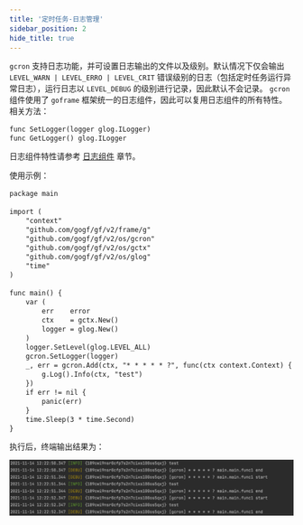 ```yaml
---
title: '定时任务-日志管理'
sidebar_position: 2
hide_title: true
---
```


`gcron` 支持日志功能，并可设置日志输出的文件以及级别。默认情况下仅会输出 `LEVEL_WARN | LEVEL_ERRO | LEVEL_CRIT` 错误级别的日志（包括定时任务运行异常日志），运行日志以 `LEVEL_DEBUG` 的级别进行记录，因此默认不会记录。 `gcron` 组件使用了 `goframe` 框架统一的日志组件，因此可以复用日志组件的所有特性。相关方法：

```
func SetLogger(logger glog.ILogger)
func GetLogger() glog.ILogger
```

日志组件特性请参考 [日志组件](output/goframe-v2.5-md/核心组件/日志组件) 章节。

使用示例：

```
package main

import (
	"context"
	"github.com/gogf/gf/v2/frame/g"
	"github.com/gogf/gf/v2/os/gcron"
	"github.com/gogf/gf/v2/os/gctx"
	"github.com/gogf/gf/v2/os/glog"
	"time"
)

func main() {
	var (
		err    error
		ctx    = gctx.New()
		logger = glog.New()
	)
	logger.SetLevel(glog.LEVEL_ALL)
	gcron.SetLogger(logger)
	_, err = gcron.Add(ctx, "* * * * * ?", func(ctx context.Context) {
		g.Log().Info(ctx, "test")
	})
	if err != nil {
		panic(err)
	}
	time.Sleep(3 * time.Second)
}
```

执行后，终端输出结果为：

![](/markdown/47a68c7f71b53ae7e09c160baf1920cf.png)